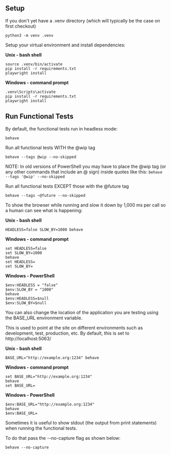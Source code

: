 ## Setup

If you don't yet have a .venv directory (which will typically be the case on first checkout)

```shell
python3 -m venv .venv
```

Setup your virtual environment and install dependencies:

**Unix - bash shell**

```shell
source .venv/bin/activate
pip install -r requirements.txt
playwright install
```

**Windows - command prompt**

```shell
.venv\Scripts\activate
pip install -r requirements.txt
playwright install
```

## Run Functional Tests

By default, the functional tests run in headless mode:

```shell
behave
```

Run all functional tests WITH the @wip tag

```shell
behave --tags @wip --no-skipped
```

NOTE: In old versions of PowerShell you may have to place the @wip tag (or any other commands that include an @ sign) inside quotes like this: `behave --tags '@wip' --no-skipped`

Run all functional tests EXCEPT those with the @future tag

```shell
behave --tags ~@future --no-skipped
```

To show the browser while running and slow it down by 1,000 ms per call so a human can see what is happening:

**Unix - bash shell**

```shell
HEADLESS=false SLOW_BY=1000 behave
```

**Windows - command prompt**

```shell
set HEADLESS=false 
set SLOW_BY=1000 
behave
set HEADLESS= 
set SLOW_BY= 
```

**Windows - PowerShell**

```shell
$env:HEADLESS = "false"
$env:SLOW_BY = "1000"
behave
$env:HEADLESS=$null
$env:SLOW_BY=$null
```

You can also change the location of the application you are testing using the BASE_URL environment variable.

This is used to point at the site on different environments such as development, test, production, etc. By default, this
is set to http://localhost:5063/

**Unix - bash shell**

```shell
BASE_URL="http://example.org:1234" behave
```

**Windows - command prompt**

```shell
set BASE_URL="http://example.org:1234"
behave
set BASE_URL=
```

**Windows - PowerShell**

```shell
$env:BASE_URL="http://example.org:1234"
behave
$env:BASE_URL=
```

Sometimes it is useful to show stdout (the output from print statements) when running the functional tests.

To do that pass the --no-capture flag as shown below:

```shell
behave --no-capture
```
